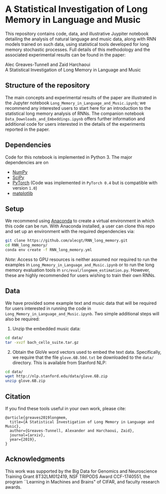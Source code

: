 # A Statistical Investigation of Long Memory in Language and Music

This repository contains code, data, and illustrative Juypiter notebook detailing the analysis of natural language and music data, along with RNN models trained on such data, using statistical tools developed for long memory stochastic processes. Full details of this methodology and the associated experimental results can be found in the paper:

Alec Greaves-Tunnell and Zaid Harchaoui<br/>
A Statistical Investigation of Long Memory in Language and Music<br/>

## Structure of the repository

The main concepts and experimental results of the paper are illustrated in the Jupyter notebook `Long_Memory_in_Language_and_Music.ipynb`; we recommend any interested users to start here for an introduction to the statistical long memory analysis of RNNs. The companion notebook `Data_Downloads_and_Embeddings.ipynb` offers further information and additional code for users interested in the details of the experiments reported in the paper.

## Dependencies

Code for this notebook is implemented in Python 3. The major dependencies are on 

- [NumPy](http://www.numpy.org/) 
- [SciPy](https://www.scipy.org/)
- [PyTorch](https://pytorch.org/) (Code was implemented in `PyTorch 0.4` but is compatible with version `1.0`)
- [matplotlib](https://matplotlib.org/)


## Setup

We recommend using [Anaconda](https://www.anaconda.com/distribution/) to create a virtual environment in which this code can be run. With Anaconda installed, a user can clone this repo and set up an environment with the required dependencies via:

```bash
git clone https://github.com/alecgt/RNN_long_memory.git
cd RNN_long_memory/
conda env create -f RNN_long_memory.yml
```

_Note_: Access to GPU resources is neither assumed nor required to run the examples in `Long_Memory_in_Language_and_Music.ipynb` or to run the long memory evaluation tools in `src/eval/longmem_estimation.py`. However, these are highly recommended for users wishing to train their own RNNs.

## Data

We have provided some example text and music data that will be required for users interested in running the code in `Long_Memory_in_Language_and_Music.ipynb`. Two simple additional steps will also be required:

1. Unzip the embedded music data:

```bash
cd data/
tar -xvzf bach_cello_suite.tar.gz
```

2. Obtain the GloVe word vectors used to embed the text data. Specifically, we require that the file `glove.6B.50d.txt` be downloaded to the `data/` directory. This is available from Stanford NLP:

```bash
cd data/
wget http://nlp.stanford.edu/data/glove.6B.zip
unzip glove.6B.zip
```
 
## Citation
If you find these tools useful in your own work, please cite:

```
@article{greaves2019longmem,
  title={A Statistical Investigation of Long Memory in Language and Music},
  author={Greaves-Tunnell, Alexander and Harchaoui, Zaid},
  journal={arxiv},
  year={2019},
}
```

## Acknowledgments

This work was supported by the Big Data for Genomics and Neuroscience Training Grant 8T32LM012419, NSF TRIPODS Award CCF-1740551, the program ``Learning in Machines and Brains" of CIFAR, and faculty research awards.